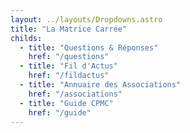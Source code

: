 ```yaml
---
layout: ../layouts/Dropdowns.astro
title: "La Matrice Carrée"
childs:
  - title: "Questions & Réponses"
    href: "/questions"
  - title: "Fil d'Actus"
    href: "/fildactus"
  - title: "Annuaire des Associations"
    href: "/associations"
  - title: "Guide CPMC"
    href: "/guide"
---
```

